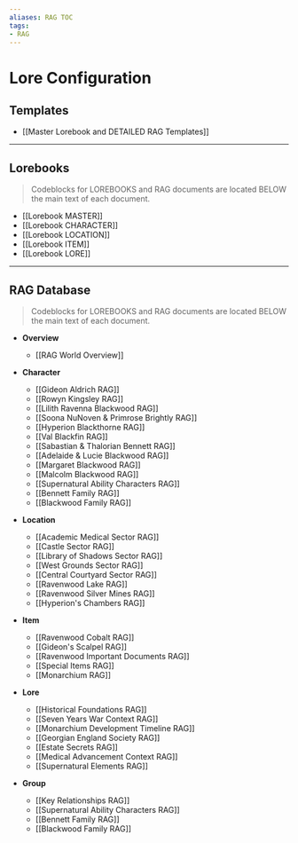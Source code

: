 ```yaml
---
aliases: RAG TOC
tags:
- RAG
---
```


# Lore Configuration

## Templates

- [[Master Lorebook and DETAILED RAG Templates]]

---

## Lorebooks
> Codeblocks for LOREBOOKS and RAG documents are located BELOW the main text of each document.

- [[Lorebook MASTER]]
- [[Lorebook CHARACTER]]
- [[Lorebook LOCATION]]
- [[Lorebook ITEM]]
- [[Lorebook LORE]]

---

## RAG Database
> Codeblocks for LOREBOOKS and RAG documents are located BELOW the main text of each document.

- **Overview**
	- [[RAG World Overview]]

- **Character**
	- [[Gideon Aldrich RAG]]
	- [[Rowyn Kingsley RAG]]
	- [[Lilith Ravenna Blackwood RAG]]
	- [[Soona NuNoven & Primrose Brightly RAG]]
	- [[Hyperion Blackthorne RAG]]
	- [[Val Blackfin RAG]]
	- [[Sabastian & Thalorian Bennett RAG]]
	- [[Adelaide & Lucie Blackwood RAG]]
	- [[Margaret Blackwood RAG]]
	- [[Malcolm Blackwood RAG]]
	- [[Supernatural Ability Characters RAG]]
	- [[Bennett Family RAG]]
	- [[Blackwood Family RAG]]

- **Location**
	- [[Academic Medical Sector RAG]]
	- [[Castle Sector RAG]]
	- [[Library of Shadows Sector RAG]]
	- [[West Grounds Sector RAG]]
	- [[Central Courtyard Sector RAG]]
	- [[Ravenwood Lake RAG]]
	- [[Ravenwood Silver Mines RAG]]
	- [[Hyperion's Chambers RAG]]

- **Item**
	- [[Ravenwood Cobalt RAG]]
	- [[Gideon's Scalpel RAG]]
	- [[Ravenwood Important Documents RAG]]
	- [[Special Items RAG]]
	- [[Monarchium RAG]]

- **Lore**
	- [[Historical Foundations RAG]]
	- [[Seven Years War Context RAG]]
	- [[Monarchium Development Timeline RAG]]
	- [[Georgian England Society RAG]]
	- [[Estate Secrets RAG]]
	- [[Medical Advancement Context RAG]]
	- [[Supernatural Elements RAG]]

- **Group**
	- [[Key Relationships RAG]]
	- [[Supernatural Ability Characters RAG]]
	- [[Bennett Family RAG]]
	- [[Blackwood Family RAG]]